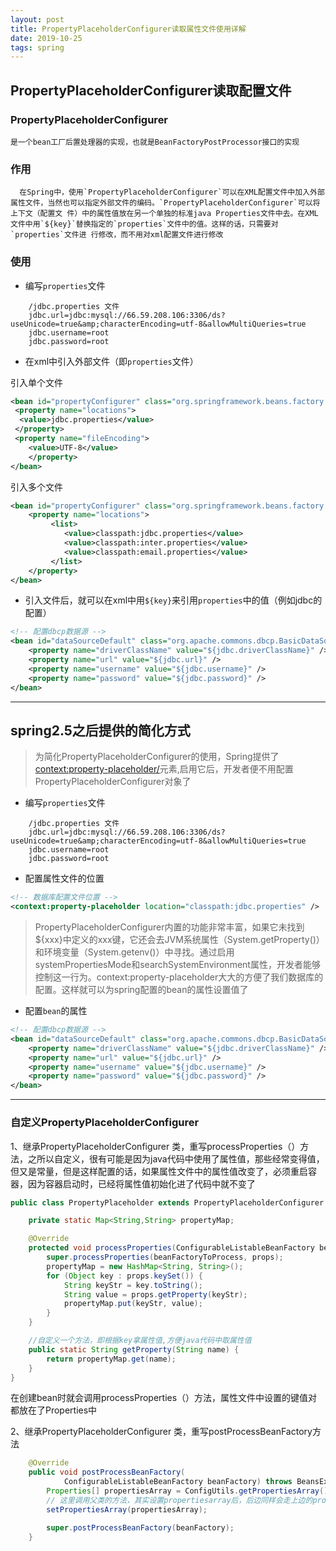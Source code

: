 ```yaml
---
layout: post
title: PropertyPlaceholderConfigurer读取属性文件使用详解
date: 2019-10-25
tags: spring
---
```


## PropertyPlaceholderConfigurer读取配置文件

### PropertyPlaceholderConfigurer

    是一个bean工厂后置处理器的实现，也就是BeanFactoryPostProcessor接口的实现

### 作用

      在Spring中，使用`PropertyPlaceholderConfigurer`可以在XML配置文件中加入外部属性文件，当然也可以指定外部文件的编码。`PropertyPlaceholderConfigurer`可以将上下文（配置文 件）中的属性值放在另一个单独的标准java Properties文件中去。在XML文件中用`${key}`替换指定的`properties`文件中的值。这样的话，只需要对`properties`文件进 行修改，而不用对xml配置文件进行修改

### 使用

* 编写`properties`文件  

```properties
    /jdbc.properties 文件
    jdbc.url=jdbc:mysql://66.59.208.106:3306/ds?useUnicode=true&amp;characterEncoding=utf-8&allowMultiQueries=true
    jdbc.username=root
    jdbc.password=root
```

* 在xml中引入外部文件（即`properties`文件）

引入单个文件

```xml
<bean id="propertyConfigurer" class="org.springframework.beans.factory.config.PropertyPlaceholderConfigurer">
 <property name="locations">
  <value>jdbc.properties</value>
 </property>
 <property name="fileEncoding">
    <value>UTF-8</value>
    </property>
</bean>
```

引入多个文件

```xml
<bean id="propertyConfigurer" class="org.springframework.beans.factory.config.PropertyPlaceholderConfigurer">
	<property name="locations">
		 <list>  
			<value>classpath:jdbc.properties</value>
			<value>classpath:inter.properties</value>
		 	<value>classpath:email.properties</value>
		 </list>
	</property>
</bean>
```

* 引入文件后，就可以在xml中用`${key}`来引用`properties`中的值（例如jdbc的配置）

```xml
<!-- 配置dbcp数据源 -->
<bean id="dataSourceDefault" class="org.apache.commons.dbcp.BasicDataSource">
	<property name="driverClassName" value="${jdbc.driverClassName}" />
	<property name="url" value="${jdbc.url}" />
	<property name="username" value="${jdbc.username}" />
	<property name="password" value="${jdbc.password}" />
</bean>
```


----

## spring2.5之后提供的简化方式

> 为简化PropertyPlaceholderConfigurer的使用，Spring提供了<context:property-placeholder/>元素,启用它后，开发者便不用配置PropertyPlaceholderConfigurer对象了

* 编写`properties`文件

```properties
    /jdbc.properties 文件
    jdbc.url=jdbc:mysql://66.59.208.106:3306/ds?useUnicode=true&amp;characterEncoding=utf-8&allowMultiQueries=true
    jdbc.username=root
    jdbc.password=root
```

* 配置属性文件的位置

```xml
<!-- 数据库配置文件位置 -->
<context:property-placeholder location="classpath:jdbc.properties" />
```

>PropertyPlaceholderConfigurer内置的功能非常丰富，如果它未找到${xxx}中定义的xxx键，它还会去JVM系统属性（System.getProperty()）和环境变量（System.getenv()）中寻找。通过启用systemPropertiesMode和searchSystemEnvironment属性，开发者能够控制这一行为。context:property-placeholder大大的方便了我们数据库的配置。这样就可以为spring配置的bean的属性设置值了

* 配置`bean`的属性

```xml
<!-- 配置dbcp数据源 -->
<bean id="dataSourceDefault" class="org.apache.commons.dbcp.BasicDataSource">
	<property name="driverClassName" value="${jdbc.driverClassName}" />
	<property name="url" value="${jdbc.url}" />
	<property name="username" value="${jdbc.username}" />
	<property name="password" value="${jdbc.password}" />
</bean>
```

----

### 自定义PropertyPlaceholderConfigurer

1、继承PropertyPlaceholderConfigurer 类，重写processProperties（）方法，之所以自定义，很有可能是因为java代码中使用了属性值，那些经常变得值，但又是常量，但是这样配置的话，如果属性文件中的属性值改变了，必须重启容器，因为容器启动时，已经将属性值初始化进了代码中就不变了

```java
public class PropertyPlaceholder extends PropertyPlaceholderConfigurer {

    private static Map<String,String> propertyMap;

    @Override
    protected void processProperties(ConfigurableListableBeanFactory beanFactoryToProcess, Properties props) throws BeansException {
        super.processProperties(beanFactoryToProcess, props);
        propertyMap = new HashMap<String, String>();
        for (Object key : props.keySet()) {
            String keyStr = key.toString();
            String value = props.getProperty(keyStr);
            propertyMap.put(keyStr, value);
        }
    }

    //自定义一个方法，即根据key拿属性值,方便java代码中取属性值
    public static String getProperty(String name) {
        return propertyMap.get(name);
    }
}
```

在创建bean时就会调用processProperties（）方法，属性文件中设置的键值对都放在了Properties中

2、继承PropertyPlaceholderConfigurer 类，重写postProcessBeanFactory方法

```java
	@Override
	public void postProcessBeanFactory(
			ConfigurableListableBeanFactory beanFactory) throws BeansException {
		Properties[] propertiesArray = ConfigUtils.getPropertiesArray();
        // 这里调用父类的方法，其实设置propertiesarray后，后边同样会走上边的processProperties方法
		setPropertiesArray(propertiesArray);

		super.postProcessBeanFactory(beanFactory);
	}
```
